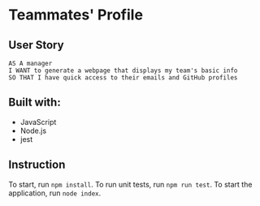 # Teammates' Profile

## User Story
```
AS A manager
I WANT to generate a webpage that displays my team's basic info
SO THAT I have quick access to their emails and GitHub profiles
```

## Built with:
- JavaScript
- Node.js
- jest

## Instruction
To start, run ```npm install```.
To run unit tests, run ```npm run test```.
To start the application, run ```node index```.
